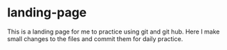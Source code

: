 # landing-page
This is a landing page for me to practice using git and git hub.
Here I make small changes to the files and commit them for daily practice.
